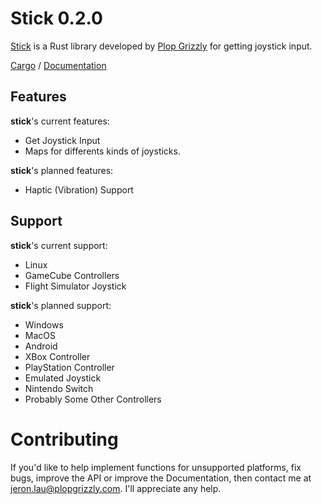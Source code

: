 # Stick 0.2.0
[Stick](http://plopgrizzly.com/stick) is a Rust library developed by
[Plop Grizzly](http://plopgrizzly.com) for getting joystick input.

[Cargo](https://crates.io/crates/stick) /
[Documentation](https://docs.rs/stick)

## Features
**stick**'s current features:
* Get Joystick Input
* Maps for differents kinds of joysticks.

**stick**'s planned features:
* Haptic (Vibration) Support

## Support
**stick**'s current support:
* Linux
* GameCube Controllers
* Flight Simulator Joystick

**stick**'s planned support:
* Windows
* MacOS
* Android
* XBox Controller
* PlayStation Controller
* Emulated Joystick
* Nintendo Switch
* Probably Some Other Controllers

# Contributing
If you'd like to help implement functions for unsupported platforms, fix bugs,
improve the API or improve the Documentation, then contact me at
jeron.lau@plopgrizzly.com. I'll appreciate any help.
